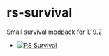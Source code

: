 # rs-survival
Small survival modpack for 1.19.2

+ [![RS Survival](http://cf.way2muchnoise.eu/552554.svg "RSS")](https://www.curseforge.com/minecraft/modpacks/rs-survival)

